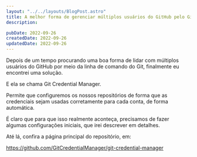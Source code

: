 ```yaml
---
layout: "../../layouts/BlogPost.astro"
title: A melhor forma de gerenciar múltiplos usuários do GitHub pelo Git
description:

pubDate: 2022-09-26
createdDate: 2022-09-26
updatedDate: 2022-09-26
---
```


Depois de um tempo procurando uma boa forma de lidar com múltiplos usuários do
GitHub por meio da linha de comando do Git, finalmente eu encontrei uma solução.

E ela se chama Git Credential Manager.

Permite que configuremos os nossos repositórios de forma que as credenciais
sejam usadas corretamente para cada conta, de forma automática.

É claro que para que isso realmente aconteça, precisamos de fazer algumas
configurações iniciais, que irei descrever em detalhes.

Até lá, confira a página principal do repositório, em:

https://github.com/GitCredentialManager/git-credential-manager

<!-- https://github.com/GitCredentialManager/git-credential-manager/blob/main/docs/credstores.md#gpgpass-compatible-files -->

